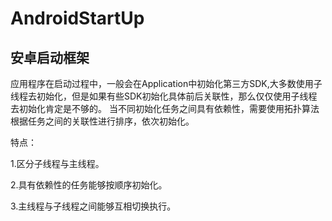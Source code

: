 # AndroidStartUp
## 安卓启动框架
应用程序在启动过程中，一般会在Application中初始化第三方SDK,大多数使用子线程去初始化，但是如果有些SDK初始化具体前后关联性，那么仅仅使用子线程去初始化肯定是不够的。
当不同初始化任务之间具有依赖性，需要使用拓扑算法根据任务之间的关联性进行排序，依次初始化。


特点：


1.区分子线程与主线程。

2.具有依赖性的任务能够按顺序初始化。

3.主线程与子线程之间能够互相切换执行。
